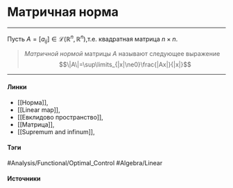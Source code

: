# Матричная норма
***
Пусть $A=[a_{ij}]\in\mathcal{L}(\mathbb{R}^{n},\mathbb{R}^{n})$,т.е. квадратная матрица $n\times n$.
>*Матричной нормой* матрицы $A$ называют следующее выражение $$\|A\|=\sup\limits_{|x|\ne0}\frac{|Ax|}{|x|}$$
***
#### Линки
- [[Норма]],
- [[Linear map]],
- [[Евклидово пространство]],
- [[Матрица]],
- [[Supremum and infinum]],
#### Тэги
 #Analysis/Functional/Optimal_Control 
 #Algebra/Linear 
#### Источники
